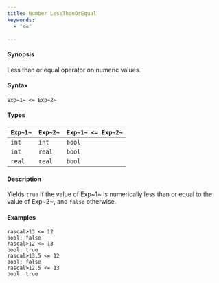 ```yaml
---
title: Number LessThanOrEqual
keywords:
  - "<="

---
```


#### Synopsis

Less than or equal operator on numeric values.

#### Syntax

`Exp~1~ <= Exp~2~`

#### Types


| `Exp~1~` |  `Exp~2~` | `Exp~1~ <= Exp~2~`  |
| --- | --- | --- |
| `int`     |  `int`     | `bool`                |
| `int`     |  `real`    | `bool`                |
| `real`    |  `real`    | `bool`                |


#### Description

Yields `true` if the value of Exp~1~ is numerically less than or equal to the value of Exp~2~, and `false` otherwise.

#### Examples


```rascal-shell 
rascal>13 <= 12
bool: false
rascal>12 <= 13
bool: true
rascal>13.5 <= 12
bool: false
rascal>12.5 <= 13
bool: true
```


